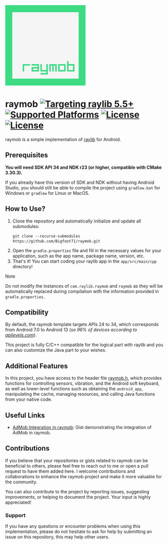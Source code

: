 <img src="app/src/main/ic_launcher-playstore.png" alt="raymob icon" width="256" height="256">

# raymob [![Targeting raylib 5.5+](https://img.shields.io/badge/raylib-5.5+-3DDC84)](https://raylib.com) [![Supported Platforms](https://img.shields.io/badge/Platform-Android-3DDC84)](https://developer.android.com/) [![License](https://img.shields.io/badge/license-MIT-blue.svg)](LICENSE) [![License](https://img.shields.io/badge/license-zlib%2Flibpng-blue.svg)](LICENSE)

raymob is a simple implementation of [raylib](https://www.raylib.com/) for Android.

## Prerequisites

**You will need SDK API 34 and NDK r23 (or higher, compatible with CMake 3.30.3).**

If you already have this version of SDK and NDK without having Android Studio, you should still be able to compile the project using `gradlew.bat` for Windows or `gradlew` for Linux or MacOS.

## How to Use?

1. Clone the repository and automatically initialize and update all submodules:
   ```
   git clone --recurse-submodules https://github.com/Bigfoot71/raymob.git
   ```
2. Open the `gradle.properties` file and fill in the necessary values for your application, such as the app name, package name, version, etc.
3. That's it! You can start coding your raylib app in the `app/src/main/cpp` directory!

> [!NOTE]
> Do not modify the instances of `com.raylib.raymob` and `raymob` as they will be automatically replaced during compilation with the information provided in `gradle.properties`.

## Compatibility

By default, the raymob template targets APIs 24 to 34, which corresponds from Android 7.0 to Android 13 (_so 96% of devices according to [apilevels.com](https://apilevels.com/)_).

This project is fully C/C++ compatible for the logical part with raylib and you can also customize the Java part to your wishes.

## Additional Features

In this project, you have access to the header file [raymob.h](app/src/main/cpp/deps/raymob/raymob.h), which provides functions for controlling sensors, vibration, and the Android soft keyboard, as well as lower-level functions such as obtaining the `android_app`, manipulating the cache, managing resources, and calling Java functions from your native code.

## Useful Links

- [AdMob Integration in raymob](https://gist.github.com/Bigfoot71/b3a658458ece93ddcb06f4c78f85076a): Gist demonstrating the integration of AdMob in raymob.

## Contributions

If you believe that your repositories or gists related to raymob can be beneficial to others, please feel free to reach out to me or open a pull request to have them added here.
I welcome contributions and collaborations to enhance the raymob project and make it more valuable for the community.

You can also contribute to the project by reporting issues, suggesting improvements, or helping to document the project. Your input is highly appreciated!

### Support

If you have any questions or encounter problems when using this implementation, please do not hesitate to ask for help by submitting an issue on this repository, this may help other users.
